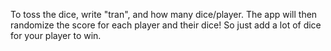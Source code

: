 To toss the dice, write "tran", and how many dice/player. The app will then randomize the score for each player and their dice! So just add a lot of dice for your player to win.